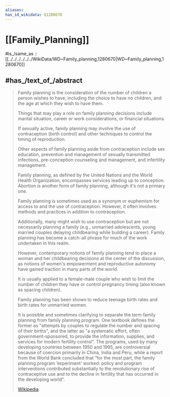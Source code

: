 ```yaml
---
aliases:
has_id_wikidata: Q1280670
---
```


# [[Family_Planning]] 

#is_/same_as :: [[../../../../../../WikiData/WD~Family_planning,1280670|WD~Family_planning,1280670]] 

## #has_/text_of_/abstract 

> Family planning is the consideration of the number of children a person wishes to have, 
> including the choice to have no children, and the age at which they wish to have them. 
> 
> Things that may play a role on family planning decisions include marital situation, 
> career or work considerations, or financial situations. 
> 
> If sexually active, family planning may involve the use of contraception (birth control) 
> and other techniques to control the timing of reproduction.
>
> Other aspects of family planning aside from contraception include sex education, 
> prevention and management of sexually transmitted infections, 
> pre-conception counseling and management, and infertility management. 
> 
> Family planning, as defined by the United Nations and the World Health Organization, 
> encompasses services leading up to conception. 
> Abortion is another form of family planning, although it's not a primary one.
>
> Family planning is sometimes used as a 
> synonym or euphemism for access to and the use of contraception. 
> However, it often involves methods and practices in addition to contraception. 
> 
> Additionally, many might wish to use contraception but are not necessarily planning a family 
> (e.g., unmarried adolescents, young married couples delaying childbearing while building a career). 
> Family planning has become a catch-all phrase for much of the work undertaken in this realm. 
> 
> However, contemporary notions of family planning 
> tend to place a woman and her childbearing decisions at the center of the discussion, 
> as notions of women's empowerment 
> and reproductive autonomy have gained traction in many parts of the world. 
> 
> It is usually applied to a female-male couple who wish to limit the number of children they have 
> or control pregnancy timing (also known as spacing children).
>
> Family planning has been shown to reduce teenage birth rates and birth rates for unmarried women.
>
> It is possible and sometimes clarifying to separate the term family planning from family planning program. 
> One textbook defines the former as "attempts by couples to regulate the number and spacing of their births", and the latter as "a systematic effort, often government-sponsored, to provide the information, supplies, and services for modern fertility control". The programs, used by many developing countries between 1950 and 1995, are controversial because of coercion primarily in China, India and Peru, while a report from the World Bank concluded that “for the most part, the family planning program ‘experiment’ worked: policy and program interventions contributed substantially to the revolutionary rise of contraceptive use and to the decline in fertility that has occurred in the developing world”.
>
> [Wikipedia](https://en.wikipedia.org/wiki/Family%20planning) 

